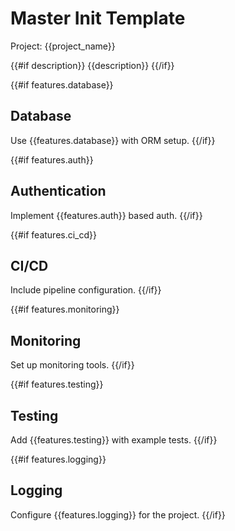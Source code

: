 # Master Init Template

Project: {{project_name}}

{{#if description}}
{{description}}
{{/if}}

{{#if features.database}}
## Database
Use {{features.database}} with ORM setup.
{{/if}}

{{#if features.auth}}
## Authentication
Implement {{features.auth}} based auth.
{{/if}}

{{#if features.ci_cd}}
## CI/CD
Include pipeline configuration.
{{/if}}

{{#if features.monitoring}}
## Monitoring
Set up monitoring tools.
{{/if}}

{{#if features.testing}}
## Testing
Add {{features.testing}} with example tests.
{{/if}}

{{#if features.logging}}
## Logging
Configure {{features.logging}} for the project.
{{/if}}
